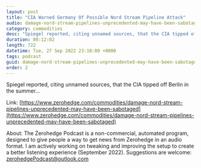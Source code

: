 ```yaml
---
layout: post
title: "CIA Warned Germany Of Possible Nord Stream Pipeline Attack"
audio: damage-nord-stream-pipelines-unprecedented-may-have-been-sabotaged-5
category: commodities
desc: "Spiegel reported, citing unnamed sources, that the CIA tipped off Berlin in the summer..."
duration: 00:12:02
length: 722
datetime: Tue, 27 Sep 2022 23:10:00 +0000
tags: podcast
guid: damage-nord-stream-pipelines-unprecedented-may-have-been-sabotaged-0
order: 2
---
```

Spiegel reported, citing unnamed sources, that the CIA tipped off Berlin in the summer...

Link: [https://www.zerohedge.com/commodities/damage-nord-stream-pipelines-unprecedented-may-have-been-sabotaged](https://www.zerohedge.com/commodities/damage-nord-stream-pipelines-unprecedented-may-have-been-sabotaged)

About: The Zerohedge Podcast is a non-commercial, automated program, designed to give people a way to get news from Zerohedge in an audio format.  I am actively working on tweaking and improving the setup to create a better listening experience (September 2022).  Suggestions are welcome: [zerohedgePodcast@outlook.com](mailto:zerohedgePodcast@outlook.com)